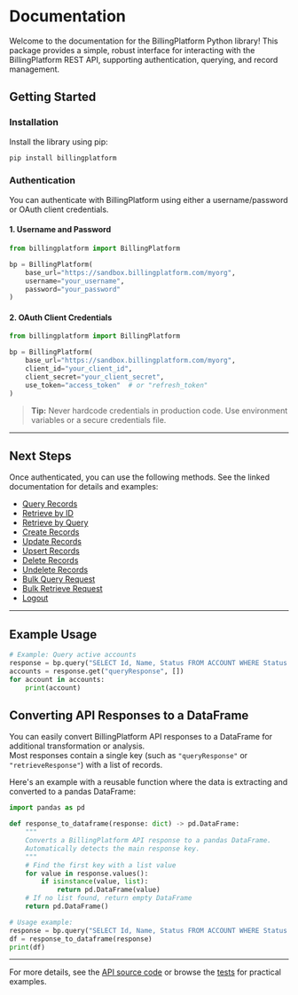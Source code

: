 # Documentation

Welcome to the documentation for the BillingPlatform Python library! This package provides a simple, robust interface for interacting with the BillingPlatform REST API, supporting authentication, querying, and record management.

## Getting Started

### Installation

Install the library using pip:

```sh
pip install billingplatform
```

### Authentication

You can authenticate with BillingPlatform using either a username/password or OAuth client credentials.

#### 1. Username and Password

```python
from billingplatform import BillingPlatform

bp = BillingPlatform(
    base_url="https://sandbox.billingplatform.com/myorg",
    username="your_username",
    password="your_password"
)
```

#### 2. OAuth Client Credentials

```python
from billingplatform import BillingPlatform

bp = BillingPlatform(
    base_url="https://sandbox.billingplatform.com/myorg",
    client_id="your_client_id",
    client_secret="your_client_secret",
    use_token="access_token"  # or "refresh_token"
)
```

> **Tip:** Never hardcode credentials in production code. Use environment variables or a secure credentials file.

---

## Next Steps

Once authenticated, you can use the following methods. See the linked documentation for details and examples:

- [Query Records](query.md)
- [Retrieve by ID](retrieve_by_id.md)
- [Retrieve by Query](retrieve_by_query.md)
- [Create Records](create.md)
- [Update Records](update.md)
- [Upsert Records](upsert.md)
- [Delete Records](delete.md)
- [Undelete Records](undelete.md)
- [Bulk Query Request](bulk_query_request.md)
- [Bulk Retrieve Request](bulk_retrieve_request.md)
- [Logout](logout.md)

---

## Example Usage

```python
# Example: Query active accounts
response = bp.query("SELECT Id, Name, Status FROM ACCOUNT WHERE Status = 'ACTIVE'")
accounts = response.get("queryResponse", [])
for account in accounts:
    print(account)
```

## Converting API Responses to a DataFrame

You can easily convert BillingPlatform API responses to a DataFrame for additional transformation or analysis.  
Most responses contain a single key (such as `"queryResponse"` or `"retrieveResponse"`) with a list of records.

Here's an example with a reusable function where the data is extracting and converted to a pandas DataFrame:

```python
import pandas as pd

def response_to_dataframe(response: dict) -> pd.DataFrame:
    """
    Converts a BillingPlatform API response to a pandas DataFrame.
    Automatically detects the main response key.
    """
    # Find the first key with a list value
    for value in response.values():
        if isinstance(value, list):
            return pd.DataFrame(value)
    # If no list found, return empty DataFrame
    return pd.DataFrame()

# Usage example:
response = bp.query("SELECT Id, Name, Status FROM ACCOUNT WHERE Status = 'ACTIVE'")
df = response_to_dataframe(response)
print(df)
```

---

For more details, see the [API source code](../src/billingplatform/api.py) or browse the [tests](../tests/README.md) for practical examples.